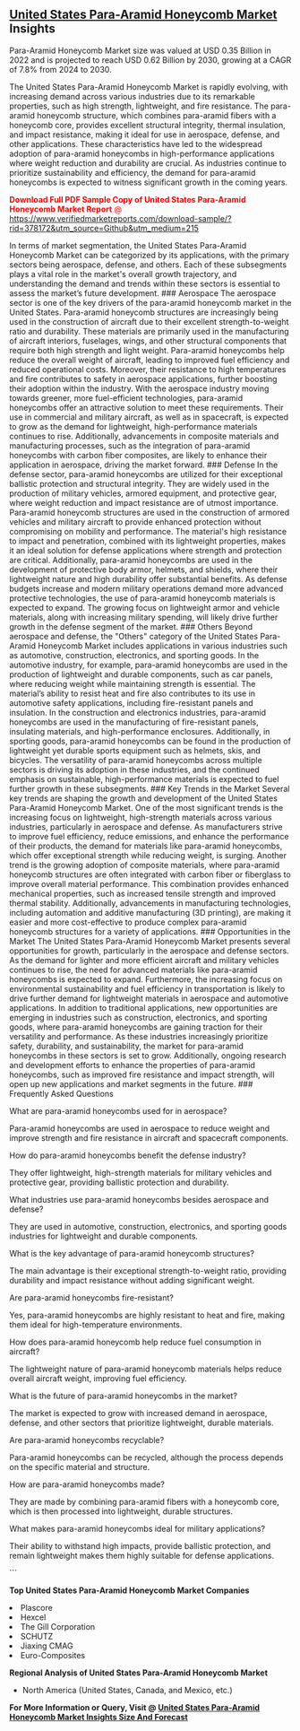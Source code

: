 <h2><a href="https://www.verifiedmarketreports.com/download-sample/?rid=378172&amp;utm_source=Github&amp;utm_medium=215" target="_blank">United States Para-Aramid Honeycomb Market</a> Insights</h2><p>Para-Aramid Honeycomb Market size was valued at USD 0.35 Billion in 2022 and is projected to reach USD 0.62 Billion by 2030, growing at a CAGR of 7.8% from 2024 to 2030.</p><p> <p>The United States Para-Aramid Honeycomb Market is rapidly evolving, with increasing demand across various industries due to its remarkable properties, such as high strength, lightweight, and fire resistance. The para-aramid honeycomb structure, which combines para-aramid fibers with a honeycomb core, provides excellent structural integrity, thermal insulation, and impact resistance, making it ideal for use in aerospace, defense, and other applications. These characteristics have led to the widespread adoption of para-aramid honeycombs in high-performance applications where weight reduction and durability are crucial. As industries continue to prioritize sustainability and efficiency, the demand for para-aramid honeycombs is expected to witness significant growth in the coming years. <p><span class=""><span style="color: #ff0000;"><strong>Download Full PDF Sample Copy of United States Para-Aramid Honeycomb Market Report</strong> @ </span><a href="https://www.verifiedmarketreports.com/download-sample/?rid=378172&amp;utm_source=Github&amp;utm_medium=215" target="_blank">https://www.verifiedmarketreports.com/download-sample/?rid=378172&amp;utm_source=Github&amp;utm_medium=215</a></span></p> In terms of market segmentation, the United States Para-Aramid Honeycomb Market can be categorized by its applications, with the primary sectors being aerospace, defense, and others. Each of these subsegments plays a vital role in the market's overall growth trajectory, and understanding the demand and trends within these sectors is essential to assess the market’s future development. ### Aerospace The aerospace sector is one of the key drivers of the para-aramid honeycomb market in the United States. Para-aramid honeycomb structures are increasingly being used in the construction of aircraft due to their excellent strength-to-weight ratio and durability. These materials are primarily used in the manufacturing of aircraft interiors, fuselages, wings, and other structural components that require both high strength and light weight. Para-aramid honeycombs help reduce the overall weight of aircraft, leading to improved fuel efficiency and reduced operational costs. Moreover, their resistance to high temperatures and fire contributes to safety in aerospace applications, further boosting their adoption within the industry. With the aerospace industry moving towards greener, more fuel-efficient technologies, para-aramid honeycombs offer an attractive solution to meet these requirements. Their use in commercial and military aircraft, as well as in spacecraft, is expected to grow as the demand for lightweight, high-performance materials continues to rise. Additionally, advancements in composite materials and manufacturing processes, such as the integration of para-aramid honeycombs with carbon fiber composites, are likely to enhance their application in aerospace, driving the market forward. ### Defense In the defense sector, para-aramid honeycombs are utilized for their exceptional ballistic protection and structural integrity. They are widely used in the production of military vehicles, armored equipment, and protective gear, where weight reduction and impact resistance are of utmost importance. Para-aramid honeycomb structures are used in the construction of armored vehicles and military aircraft to provide enhanced protection without compromising on mobility and performance. The material's high resistance to impact and penetration, combined with its lightweight properties, makes it an ideal solution for defense applications where strength and protection are critical. Additionally, para-aramid honeycombs are used in the development of protective body armor, helmets, and shields, where their lightweight nature and high durability offer substantial benefits. As defense budgets increase and modern military operations demand more advanced protective technologies, the use of para-aramid honeycomb materials is expected to expand. The growing focus on lightweight armor and vehicle materials, along with increasing military spending, will likely drive further growth in the defense segment of the market. ### Others Beyond aerospace and defense, the "Others" category of the United States Para-Aramid Honeycomb Market includes applications in various industries such as automotive, construction, electronics, and sporting goods. In the automotive industry, for example, para-aramid honeycombs are used in the production of lightweight and durable components, such as car panels, where reducing weight while maintaining strength is essential. The material’s ability to resist heat and fire also contributes to its use in automotive safety applications, including fire-resistant panels and insulation. In the construction and electronics industries, para-aramid honeycombs are used in the manufacturing of fire-resistant panels, insulating materials, and high-performance enclosures. Additionally, in sporting goods, para-aramid honeycombs can be found in the production of lightweight yet durable sports equipment such as helmets, skis, and bicycles. The versatility of para-aramid honeycombs across multiple sectors is driving its adoption in these industries, and the continued emphasis on sustainable, high-performance materials is expected to fuel further growth in these subsegments. ### Key Trends in the Market Several key trends are shaping the growth and development of the United States Para-Aramid Honeycomb Market. One of the most significant trends is the increasing focus on lightweight, high-strength materials across various industries, particularly in aerospace and defense. As manufacturers strive to improve fuel efficiency, reduce emissions, and enhance the performance of their products, the demand for materials like para-aramid honeycombs, which offer exceptional strength while reducing weight, is surging. Another trend is the growing adoption of composite materials, where para-aramid honeycomb structures are often integrated with carbon fiber or fiberglass to improve overall material performance. This combination provides enhanced mechanical properties, such as increased tensile strength and improved thermal stability. Additionally, advancements in manufacturing technologies, including automation and additive manufacturing (3D printing), are making it easier and more cost-effective to produce complex para-aramid honeycomb structures for a variety of applications. ### Opportunities in the Market The United States Para-Aramid Honeycomb Market presents several opportunities for growth, particularly in the aerospace and defense sectors. As the demand for lighter and more efficient aircraft and military vehicles continues to rise, the need for advanced materials like para-aramid honeycombs is expected to expand. Furthermore, the increasing focus on environmental sustainability and fuel efficiency in transportation is likely to drive further demand for lightweight materials in aerospace and automotive applications. In addition to traditional applications, new opportunities are emerging in industries such as construction, electronics, and sporting goods, where para-aramid honeycombs are gaining traction for their versatility and performance. As these industries increasingly prioritize safety, durability, and sustainability, the market for para-aramid honeycombs in these sectors is set to grow. Additionally, ongoing research and development efforts to enhance the properties of para-aramid honeycombs, such as improved fire resistance and impact strength, will open up new applications and market segments in the future. ### Frequently Asked Questions <p>What are para-aramid honeycombs used for in aerospace?</p> <p>Para-aramid honeycombs are used in aerospace to reduce weight and improve strength and fire resistance in aircraft and spacecraft components.</p> <p>How do para-aramid honeycombs benefit the defense industry?</p> <p>They offer lightweight, high-strength materials for military vehicles and protective gear, providing ballistic protection and durability.</p> <p>What industries use para-aramid honeycombs besides aerospace and defense?</p> <p>They are used in automotive, construction, electronics, and sporting goods industries for lightweight and durable components.</p> <p>What is the key advantage of para-aramid honeycomb structures?</p> <p>The main advantage is their exceptional strength-to-weight ratio, providing durability and impact resistance without adding significant weight.</p> <p>Are para-aramid honeycombs fire-resistant?</p> <p>Yes, para-aramid honeycombs are highly resistant to heat and fire, making them ideal for high-temperature environments.</p> <p>How does para-aramid honeycomb help reduce fuel consumption in aircraft?</p> <p>The lightweight nature of para-aramid honeycomb materials helps reduce overall aircraft weight, improving fuel efficiency.</p> <p>What is the future of para-aramid honeycombs in the market?</p> <p>The market is expected to grow with increased demand in aerospace, defense, and other sectors that prioritize lightweight, durable materials.</p> <p>Are para-aramid honeycombs recyclable?</p> <p>Para-aramid honeycombs can be recycled, although the process depends on the specific material and structure.</p> <p>How are para-aramid honeycombs made?</p> <p>They are made by combining para-aramid fibers with a honeycomb core, which is then processed into lightweight, durable structures.</p> <p>What makes para-aramid honeycombs ideal for military applications?</p> <p>Their ability to withstand high impacts, provide ballistic protection, and remain lightweight makes them highly suitable for defense applications.</p> ```</p><p><strong>Top United States Para-Aramid Honeycomb Market Companies</strong></p><div data-test-id=""><p><li>Plascore</li><li> Hexcel</li><li> The Gill Corporation</li><li> SCHUTZ</li><li> Jiaxing CMAG</li><li> Euro-Composites</li></p><div><strong>Regional Analysis of&nbsp;United States Para-Aramid Honeycomb Market</strong></div><ul><li dir="ltr"><p dir="ltr">North America&nbsp;(United States, Canada, and Mexico, etc.)</p></li></ul><p><strong>For More Information or Query, Visit @&nbsp;</strong><strong><a href="https://www.verifiedmarketreports.com/product/para-aramid-honeycomb-market/?utm_source=Github&amp;utm_medium=215" target="_blank">United States Para-Aramid Honeycomb Market Insights Size And Forecast</a></strong></p></div>
